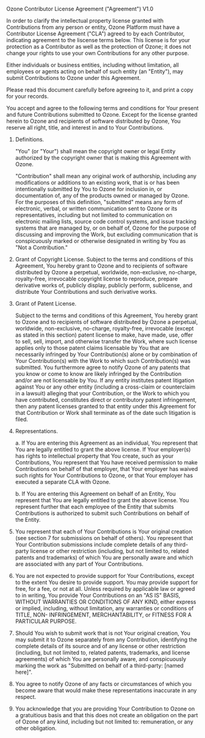 Ozone
Contributor License Agreement ("Agreement") V1.0

In order to clarify the intellectual property license granted with Contributions from any person or entity, Ozone Platform must have a Contributor License Agreement ("CLA") agreed to by each Contributor, indicating agreement to the liscense terms below. This license is for your protection as a Contributor as well as the protection of Ozone; it does not change your rights to use your own Contributions for any other purpose. 

Either individuals or business entities, including without limitation, all employees or agents acting on behalf of such entity (an "Entity"), may submit Contributions to Ozone under this Agreement.  

Please read this document carefully before agreeing to it, and print a copy for your records.

You accept and agree to the following terms and conditions for Your present and future Contributions submitted to Ozone. Except for the license granted herein to Ozone and recipients of software distributed by Ozone, You reserve all right, title, and interest in and to Your Contributions.

1. Definitions. 
	
	"You" (or "Your") shall mean the copyright owner or legal Entity authorized by the copyright owner that is making this Agreement with Ozone.
		
	"Contribution" shall mean any original work of authorship, including any modifications or additions to an existing work, that is or has been intentionally submitted by You to Ozone for inclusion in, or documentation of, any of the products owned or managed by Ozone. For the purposes of this definition, "submitted" means any form of electronic, verbal, or written communication sent to Ozone or its representatives, including but not limited to communication on electronic mailing lists, source code control systems, and issue tracking systems that are managed by, or on behalf of, Ozone for the purpose of discussing and improving the Work, but excluding communication that is conspicuously marked or otherwise designated in writing by You as "Not a Contribution."

2. Grant of Copyright License. 
	Subject to the terms and conditions of this Agreement, You hereby grant to Ozone and to recipients of software distributed by Ozone a perpetual, worldwide, non-exclusive, no-charge, royalty-free, irrevocable copyright license to reproduce, prepare derivative works of, publicly display, publicly perform, sublicense, and distribute Your Contributions and such derivative works.

3. Grant of Patent License. 

	Subject to the terms and conditions of this Agreement, You hereby grant to Ozone and to recipients of software distributed by Ozone a perpetual, worldwide, non-exclusive, no-charge, royalty-free, irrevocable (except as stated in this section) patent license to make, have made, use, offer to sell, sell, import, and otherwise transfer the Work, where such license applies only to those patent claims licensable by You that are necessarily infringed by Your Contribution(s) alone or by combination of Your Contribution(s) with the Work to which such Contribution(s) was submitted. You furthermore agree to notify Ozone of any patents that you know or come to know are likely infringed by the Contribution and/or are not licensable by You. If any entity institutes patent litigation against You or any other entity (including a cross-claim or counterclaim in a lawsuit) alleging that your Contribution, or the Work to which you have contributed, constitutes direct or contributory patent infringement, then any patent licenses granted to that entity under this Agreement for that Contribution or Work shall terminate as of the date such litigation is filed.
	
4. Representations.

	a.  If You are entering this Agreement as an individual, You represent that You are legally entitled to grant the above license. If Your employer(s) has rights to intellectual property that You create, such as your Contributions, You represent that You have received permission to make Contributions on behalf of that employer, that Your employer has waived such rights for Your Contributions to Ozone, or that Your employer has executed a separate CLA with Ozone.
	
	b. If You are entering this Agreement on behalf of an Entity, You represent that You are legally entitled to grant the above license. You represent further that each employee of the Entity that submits Contributions is authorized to submit such Contributions on behalf of the Entity. 

5. You represent that each of Your Contributions is Your original creation (see section 7 for submissions on behalf of others). You represent that Your Contribution submissions include complete details of any third-party license or other restriction (including, but not limited to, related patents and trademarks) of which You are personally aware and which are associated with any part of Your Contributions.

6. You are not expected to provide support for Your Contributions, except to the extent You desire to provide support. You may provide support for free, for a fee, or not at all. Unless required by applicable law or agreed to in writing, You provide Your Contributions on an "AS IS" BASIS, WITHOUT WARRANTIES OR CONDITIONS OF ANY KIND, either express or implied, including, without limitation, any warranties or conditions of TITLE, NON- INFRINGEMENT, MERCHANTABILITY, or FITNESS FOR A PARTICULAR PURPOSE.

7. Should You wish to submit work that is not Your original creation, You may submit it to  Ozone separately from any Contribution, identifying the complete details of its source and of any license or other restriction (including, but not limited to, related patents, trademarks, and license agreements) of which You are personally aware, and conspicuously marking the work as "Submitted on behalf of a third-party: [named here]".

8. You agree to notify Ozone of any facts or circumstances of which you become aware that would make these representations inaccurate in any respect.

9. You acknowledge that you are providing Your Contribution to Ozone on a gratuitious basis and that this does not create an obligation on the part of Ozone of any kind, including but not limited to: remuneration, or any other obligation. 